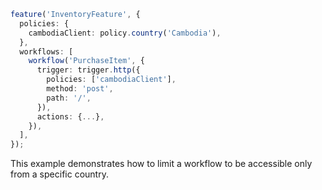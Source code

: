 ```ts
feature('InventoryFeature', {
  policies: {
    cambodiaClient: policy.country('Cambodia'),
  },
  workflows: [
    workflow('PurchaseItem', {
      trigger: trigger.http({
        policies: ['cambodiaClient'],
        method: 'post',
        path: '/',
      }),
      actions: {...},
    }),
  ],
});
```

This example demonstrates how to limit a workflow to be accessible only from a specific country.
